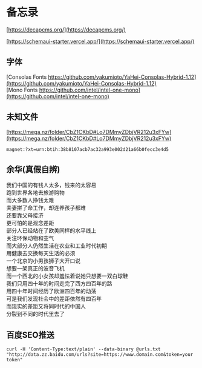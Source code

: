 # 备忘录
[https://decapcms.org/](https://decapcms.org/)  

[https://schemaui-starter.vercel.app/](https://schemaui-starter.vercel.app/)
## 字体
[Consolas Fonts https://github.com/yakumioto/YaHei-Consolas-Hybrid-1.12](https://github.com/yakumioto/YaHei-Consolas-Hybrid-1.12)    
[Mono Fonts https://github.com/intel/intel-one-mono](https://github.com/intel/intel-one-mono)   
## 未知文件
[https://mega.nz/folder/CbZ1CKbD#Lo7DMmyZDbjVR212u3xFYw](https://mega.nz/folder/CbZ1CKbD#Lo7DMmyZDbjVR212u3xFYw)  
```magnet
magnet:?xt=urn:btih:38b8107acb7ac32a993e002d21a66b0fecc3e4d5
```
## 余华(真假自辨)
我们中国的有钱人太多，钱来的太容易  
跑到世界各地去旅游购物  
而大多数人挣钱太难  
夫妻拼了命工作，却连养孩子都难  
还要靠父母接济  
更可怕的是观念差距  
部分人已经站在了欧美同样的水平线上   
关注环保动物和空气    
而大部分人仍然生活在农业和工业时代初期   
用健康去交换每天生活的必须   
一个北京的小男孩狮子大开口说   
想要一架真正的波音飞机   
而一个西北的小女孩却羞怯着说她只想要一双白球鞋    
我们只用四十年的时间走完了西方四百年的路    
用四十年时间经历了欧洲四百年的动荡    
可是我们发现社会中的差距依然有四百年   
而现实的差距又将同时代的中国人   
分裂到不同的时代里去了   
## 百度SEO推送
```curl
curl -H 'Content-Type:text/plain' --data-binary @urls.txt "http://data.zz.baidu.com/urls?site=https://www.domain.com&token=your token"
```
